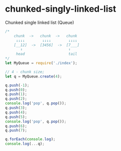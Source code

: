 # chunked-singly-linked-list
Chunked single linked list (Queue)
```javascript
/*
    chunk  ->   chunk  ->   chunk
     ↓↓↓↓        ↓↓↓↓        ↓↓↓↓
    [__12]  ->  [3456]  ->  [7___]
       ↑                     ↑
     head                    tail
*/
let MyQueue = require('./index');

// 4 - chunk size;
let q = MyQueue.create(4);

q.push(-1);
q.push(0);
q.push(1);
q.push(2);
console.log('pop', q.pop());
q.push(3);
q.push(4);
q.push(5);
console.log('pop', q.pop());
q.push(6);
q.push(7);

q.forEach(console.log);
console.log(...q);
```

